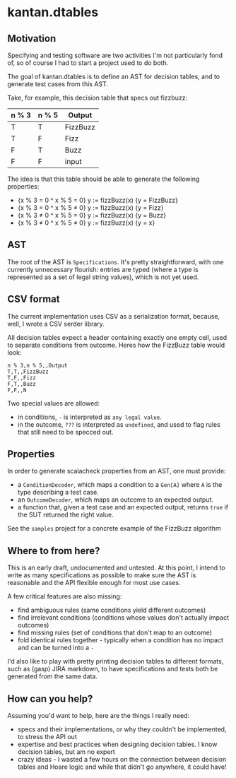 # kantan.dtables

## Motivation

Specifying and testing software are two activities I'm not particularly fond of, so of course I had to start a project used to do both.

The goal of kantan.dtables is to define an AST for decision tables, and to generate test cases from this AST.

Take, for example, this decision table that specs out fizzbuzz:

| n % 3  | n % 5 |   Output |
| ------ | ----- | -------- |
|   T    |   T   | FizzBuzz |
|   T    |   F   | Fizz     |
|   F    |   T   | Buzz     |
|   F    |   F   | input    |

The idea is that this table should be able to generate the following properties:
- {x % 3 = 0 ^ x % 5 = 0} y := fizzBuzz(x) {y = FizzBuzz}
- {x % 3 = 0 ^ x % 5 ≠ 0} y := fizzBuzz(x) {y = Fizz}
- {x % 3 ≠ 0 ^ x % 5 = 0} y := fizzBuzz(x) {y = Buzz}
- {x % 3 ≠ 0 ^ x % 5 ≠ 0} y := fizzBuzz(x) {y = x}

## AST
The root of the AST is `Specifications`. It's pretty straightforward, with one currently unnecessary flourish: entries are typed (where a type is represented as a set of legal string values), which is not yet used.

## CSV format

The current implementation uses CSV as a serialization format, because, well, I wrote a CSV serder library.

All decision tables expect a header containing exactly one empty cell, used to separate conditions from outcome. Heres how the FizzBuzz table would look:

```
n % 3,n % 5,,Output
T,T,,FizzBuzz
T,F,,Fizz
F,T,,Buzz
F,F,,N
```

Two special values are allowed:
- in conditions, `-` is interpreted as `any legal value`.
- in the outcome, `???` is interpreted as `undefined`, and used to flag rules that still need to be specced out.

## Properties
In order to generate scalacheck properties from an AST, one must provide:
- a `ConditionDecoder`, which maps a condition to a `Gen[A]` where `A` is the type describing a test case.
- an `OutcomeDecoder`, which maps an outcome to an expected output.
- a function that, given a test case and an expected output, returns `true` if the SUT returned the right value.

See the `samples` project for a concrete example of the FizzBuzz algorithm

## Where to from here?

This is an early draft, undocumented and untested. At this point, I intend to write as many specifications as possible to make sure the AST is reasonable and the API flexible enough for most use cases.

A few critical features are also missing:
- find ambiguous rules (same conditions yield different outcomes)
- find irrelevant conditions (conditions whose values don't actually impact outcomes)
- find missing rules (set of conditions that don't map to an outcome)
- fold identical rules together - typically when a condition has no impact and can be turned into a `-`

I'd also like to play with pretty printing decision tables to different formats, such as (gasp) JIRA markdown, to have specifications and tests both be generated from the same data.

## How can you help?

Assuming you'd want to help, here are the things I really need:
- specs and their implementations, or why they couldn't be implemented, to stress the API out
- expertise and best practices when designing decision tables. I know decision tables, but am no expert
- crazy ideas - I wasted a few hours on the connection between decision tables and Hoare logic and while that didn't go anywhere, it could have!
